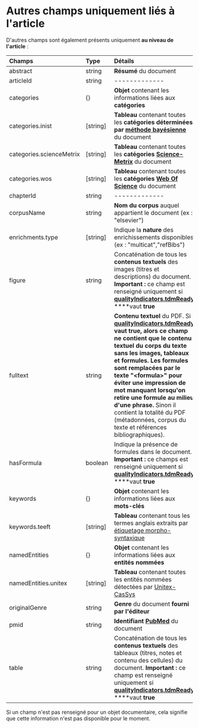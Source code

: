 # Autres champs uniquement liés à l'article

D'autres champs sont également présents uniquement **au niveau de l'article** :

| Champs | Type | Détails |
| :--- | :--- | :--- |
| abstract | string | **Résumé** du document |
| articleId | string | ------------- |
| categories | {} | **Objet** contenant les informations liées aux **catégories** |
| categories.inist | \[string\] | **Tableau** contenant toutes les **catégories déterminées par** [**méthode bayésienne**](https://fr.wikipedia.org/wiki/Classification_na%C3%AFve_bay%C3%A9sienne) du document |
| categories.scienceMetrix | \[string\] | **Tableau** contenant toutes les **catégories** [**Science-Metrix**](http://science-metrix.com/) du document |
| categories.wos | \[string\] | **Tableau** contenant toutes les **catégories** [**Web Of Science**](https://clarivate.com/products/web-of-science/) du document |
| chapterId | string | ------------- |
| corpusName | string | **Nom du corpus** auquel appartient le document \(ex : "elsevier"\) |
| enrichments.type | \[string\] | Indique la **nature** des enrichissements disponibles \(ex : "multicat","refBibs"\) |
| figure | string | Concaténation de tous les **contenus textuels** des images \(titres et descriptions\) du document. **Important :** ce champ est renseigné uniquement si [**qualityIndicators.tdmReady**](quality-indicators.md) ****vaut **true** |
| fulltext | string | **Contenu textuel** du PDF. Si [**qualityIndicators.tdmReady**](quality-indicators.md) ****vaut **true**, alors ce champ ne contient que le contenu textuel du **corps du texte** sans les **images**, **tableaux** et **formules**. Les formules sont remplacées par le texte "&lt;formula&gt;" pour éviter une impression de mot manquant lorsqu'on retire une formule au milieu d'une phrase**.** Sinon il contient la totalité du PDF \(métadonnées, corpus du texte et références bibliographiques\). |
| hasFormula | boolean | Indique la présence de formules dans le document. **Important :** ce champs est renseigné uniquement si [**qualityIndicators.tdmReady**](quality-indicators.md) ****vaut **true** |
| keywords | {} | **Objet** contenant les informations liées aux **mots-clés** |
| keywords.teeft | \[string\] | **Tableau** contenant tous les termes anglais extraits par [étiquetage morpho-syntaxique](https://fr.wikipedia.org/wiki/%C3%89tiquetage_morpho-syntaxique) |
| namedEntities | {} | **Objet** contenant les informations liées aux **entités nommées** |
| namedEntities.unitex | \[string\] | **Tableau** contenant toutes les entités nommées détectées par [Unitex-CasSys](http://tln.li.univ-tours.fr/Tln_Istex.html) |
| originalGenre | string | **Genre** du document **fourni par l'éditeur** |
| pmid | string | **Identifiant** [**PubMed**](https://www.ncbi.nlm.nih.gov/pubmed/) du document |
| table | string | Concaténation de tous les **contenus textuels** des tableaux \(titres, notes et contenu des cellules\) du document. **Important :** ce champ est renseigné uniquement si [**qualityIndicators.tdmReady**](quality-indicators.md) ****vaut **true** |

Si un champ n'est pas renseigné pour un objet documentaire, cela signifie que cette information n'est pas disponible pour le moment.

